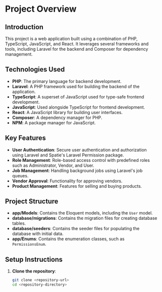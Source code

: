 # Project Overview

## Introduction
This project is a web application built using a combination of PHP, TypeScript, JavaScript, and React. It leverages several frameworks and tools, including Laravel for the backend and Composer for dependency management.

## Technologies Used
- **PHP**: The primary language for backend development.
- **Laravel**: A PHP framework used for building the backend of the application.
- **TypeScript**: A superset of JavaScript used for type-safe frontend development.
- **JavaScript**: Used alongside TypeScript for frontend development.
- **React**: A JavaScript library for building user interfaces.
- **Composer**: A dependency manager for PHP.
- **NPM**: A package manager for JavaScript.

## Key Features
- **User Authentication**: Secure user authentication and authorization using Laravel and Spatie's Laravel Permission package.
- **Role Management**: Role-based access control with predefined roles such as Administrator, Vendor, and User.
- **Job Management**: Handling background jobs using Laravel's job queues.
- **Vendor Approval**: Functionality for approving vendors.
- **Product Management**: Features for selling and buying products.

## Project Structure
- **app/Models**: Contains the Eloquent models, including the `User` model.
- **database/migrations**: Contains the migration files for creating database tables.
- **database/seeders**: Contains the seeder files for populating the database with initial data.
- **app/Enums**: Contains the enumeration classes, such as `PermissionsEnum`.

## Setup Instructions
1. **Clone the repository**:
   ```sh
   git clone <repository-url>
   cd <repository-directory>
